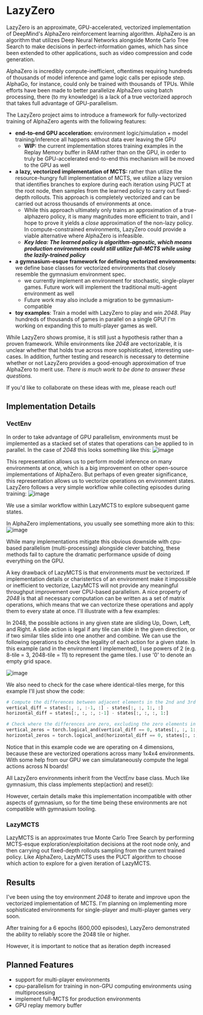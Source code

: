 # LazyZero

LazyZero is an approximate, GPU-accelerated, vectorized implementation of DeepMind's AlphaZero reinforcement learning algorithm. AlphaZero is an algorithm that utilizes Deep Neural Networks alongside Monte Carlo Tree Search to make decisions in perfect-information games, which has since been extended to other applications, such as video compression and code generation. 

AlphaZero is incredibly compute-inefficient, oftentimes requiring hundreds of thousands of model inference and game logic calls per episode step. AlphaGo, for instance, could only be trained with thousands of TPUs. While efforts have been made to better parallelize AlphaZero using batch processing, there (to my knowledge) is a lack of a true vectorized approch that takes full advantage of GPU-parallelism. 

The LazyZero project aims to introduce a framework for fully-vectorized training of AlphaZero agents with the following features:
* __end-to-end GPU acceleration:__ environment logic/simulation + model training/inference all happens without data ever leaving the GPU
    * __WIP:__ the current implementation stores training examples in the Replay Memory buffer in RAM rather than on the GPU, in order to truly be GPU-accelerated end-to-end this mechanism will be moved to the GPU as well
* __a lazy, vectorized implementation of MCTS:__ rather than utilize the resource-hungry full implementation of MCTS, we utilize a lazy version that identifies branches to explore during each iteration using PUCT at the root node, then samples from the learned policy to carry out fixed-depth rollouts. This approach is completely vectorized and can be carried out across thousands of environments at once. 
    * While this approach ultimately only trains an approximation of a true-alphazero policy, it is many magnitudes more efficient to train, and I hope to prove it yields a *close* approximation of the non-lazy policy. In compute-constrained environments, LazyZero could provide a viable alternative where AlphaZero is infeasible.
    * *__Key Idea: The learned policy is algorithm-agnostic, which means production environments could still utilize full-MCTS while using the lazily-trained policy__*
* __a gymnasium-esque framework for defining vectorized environments:__ we define base classes for vectorized environments that closely resemble the gymnasium environment spec. 
    * we currently implement an environment for stochastic, single-player games. Future work will implement the traditional multi-agent environment as well
    * Future work may also include a migration to be gymnasium-compatible
* __toy examples__: Train a model with LazyZero to play and win *2048*. Play hundreds of thousands of games in parallel on a single GPU! I'm working on expanding this to multi-player games as well.

While LazyZero shows promise, it is still just a hypothesis rather than a proven framework. While environments like *2048* are vectorizable, it is unclear whether that holds true across more sophisticated, interesting use-cases. In addition, further testing and research is necessary to determine whether or not LazyZero provides a good-enough approximation of true AlphaZero to merit use. *There is much work to be done to answer these questions.*

If you'd like to collaborate on these ideas with me, please reach out! 

## Implementation Details
### VectEnv
In order to take advantage of GPU parallelism, environments must be implemented as a stacked set of states that operations can be applied to in parallel. In the case of *2048* this looks something like this:
![image](./misc/2048env.png)

This representation allows us to perform model inference on many environments at once, which is a big improvement on other open-source implementations of AlphaZero. But perhaps of even greater significance, this representation allows us to vectorize operations on environment states. LazyZero follows a very simple workflow while collecting episodes during training:
![image](./misc/workflow.png)

We use a similar workflow within LazyMCTS to explore subsequent game states.

In AlphaZero implementations, you usually see something more akin to this:
![image](./misc/cpu_bad.png)

While many implementations mitigate this obvious downside with cpu-based parallelism (multi-processing) alongside clever batching, these methods fail to capture the dramatic performance upside of doing everything on the GPU.

A key drawback of LazyMCTS is that environments *must* be vectorized. If implementation details or charistertics of an environment make it impossible or inefficient to vectorize, LazyMCTS will not provide any meaningful throughput improvement over CPU-based parallelism. A nice property of *2048* is that all necessary computation can be written as a set of matrix operations, which means that we can vectorize these operations and apply them to every state at once. I'll illustrate with a few examples:

In 2048, the possible actions in any given state are sliding Up, Down, Left, and Right. A slide action is legal if any tile can slide in the given direction, or if two similar tiles slide into one another and combine. We can use the following operations to check the legality of each action for a given state. In this example (and in the environment I implemented), I use powers of 2 (e.g. 8-tile = 3, 2048-tile = 11) to represent the game tiles. I use '0' to denote an empty grid space.

![image](./misc/slide_conv.png)

We also need to check for the case where identical-tiles merge, for this example I'll just show the code:

```python
# Compute the differences between adjacent elements in the 2nd and 3rd dimensions
vertical_diff = states[:, :, :-1, :] - states[:, :, 1:, :]
horizontal_diff = states[:, :, :, :-1] - states[:, :, :, 1:]

# Check where the differences are zero, excluding the zero elements in the original matrix
vertical_zeros = torch.logical_and(vertical_diff == 0, states[:, :, 1:, :] != 0)
horizontal_zeros = torch.logical_and(horizontal_diff == 0, states[:, :, :, 1:] != 0)
```

Notice that in this example code we are operating on 4 dimensions, because these are vectorized operations across many 1x4x4 environments. With some help from our GPU we can simulataneously compute the legal actions across N boards!

All LazyZero environments inherit from the VectEnv base class. Much like gymnasium, this class implements step(action) and reset():

However, certain details make this implementation incompatible with other aspects of gymnasium, so for the time being these environments are not compatible with gymnasium tooling.

### LazyMCTS
LazyMCTS is an approximates true Monte Carlo Tree Search by performing MCTS-esque exploration/exploitation decisions at the root node only, and then carrying out fixed-depth rollouts sampling from the current trained policy. Like AlphaZero, LazyMCTS uses the PUCT algorithm to choose which action to explore for a given iteration of LazyMCTS.


## Results
I've been using the toy environment *2048* to iterate and improve upon the vectorized implementation of MCTS. I'm planning on implementing more sophisticated environments for single-player and multi-player games very soon.

After training for a 6 epochs (600,000 episodes), LazyZero demonstrated the ability to reliably score the 2048 tile or higher.


However, it is important to notice that as iteration depth increased 




## Planned Features
* support for multi-player environments
* cpu-parallelism for training in non-GPU computing environments using multiprocessing
* implement full-MCTS for production environments
* GPU replay memory buffer